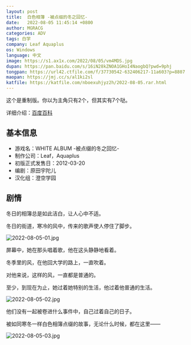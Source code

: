 ```yaml
---
layout: post
title:  白色相簿 -被点缀的冬之回忆-
date:   2022-08-05 11:45:14 +0800
author: MGRACG
categories: ADV
tags: 白学
company: Leaf Aquaplus
os: Windows
language: 中文
image: https://s1.ax1x.com/2022/08/05/vm4MDS.jpg
dupan: https://pan.baidu.com/s/16iN28kZNOA1GHoI4NaogbQ?pwd=9phj
tongpan: https://url42.ctfile.com/f/37730542-632406217-11a603?p=8807
maopan: https://jmj.cc/s/al1ki2sl
katfile: https://katfile.com/nboexuhjyz2h/2022-08-05.rar.html
---
```


这个是重制版。你以为主角只有2个，但其实有7个哒。

详细介绍：[百度百科](https://baike.baidu.com/item/%E7%99%BD%E8%89%B2%E7%9B%B8%E7%B0%BF/16576)

## 基本信息

- 游戏名：WHITE ALBUM -被点缀的冬之回忆-
- 制作公司：Leaf，Aquaplus
- 初版正式发售日：2012-03-20
- 编剧：原田宇陀儿
- 汉化组：澄空学园

## 剧情

冬日的相簿总是如此洁白，让人心中不适。

冬日的街道，寒冷的风中，传来的歌声使人停住了脚步。

![2022-08-05-01.jpg](https://s1.ax1x.com/2022/08/05/vm4Ku8.jpg)

屏幕中，她在那头唱着歌，他在这头静静地看着。

冬季里的风，在他回大学的路上，一直吹着。

对他来说，这样的风，一直都是普通的。

至少，到现在为止，她过着她特别的生活，他过着他普通的生活。

![2022-08-05-02.jpg](https://s1.ax1x.com/2022/08/05/vm4njf.jpg)

他们没有一起被卷进什么事件中，自己过着自己的日子。

被如同寒冬一样白色相簿点缀的故事，无论什么时候，都在这里——

![2022-08-05-03.jpg](https://s1.ax1x.com/2022/08/05/vm4mgP.jpg)